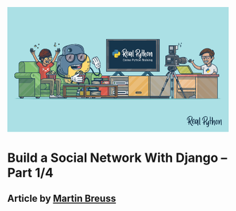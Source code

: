 ![logo_RealPython](https://raw.githubusercontent.com/CarlosViniMSouza/Article-Prettify_DataStructure/master/translation/images/logo_RealPython.webp)

# Build a Social Network With Django – Part 1/4

## Article by [Martin Breuss](https://github.com/martin-martin)
